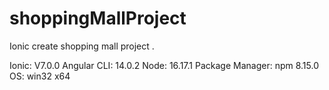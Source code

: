# shoppingMallProject

Ionic create shopping mall project .

Ionic: V7.0.0 Angular CLI: 14.0.2 Node: 16.17.1 Package Manager: npm 8.15.0 OS: win32 x64
